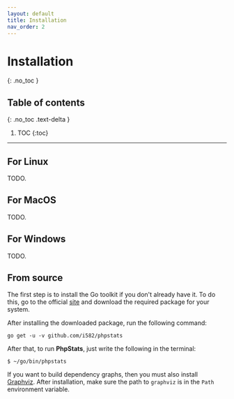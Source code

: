 ```yaml
---
layout: default
title: Installation
nav_order: 2
---
```


# Installation

{: .no_toc }

## Table of contents
{: .no_toc .text-delta }

1. TOC
{:toc}

---

## For Linux

TODO.

## For MacOS

TODO.

## For Windows

TODO.

## From source

The first step is to install the Go toolkit if you don't already have it. To do this, go to the official [site](https://golang.org/dl/) and download the required package for your system.

After installing the downloaded package, run the following command:

```
go get -u -v github.com/i582/phpstats
```

After that, to run **PhpStats**, just write the following in the terminal:

```
$ ~/go/bin/phpstats
```

If you want to build dependency graphs, then you must also install [Graphviz](https://graphviz.org/download/). After installation, make sure the path to `graphviz` is in the `Path` environment variable.

